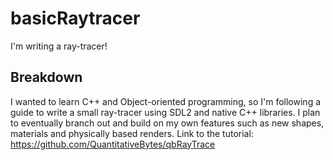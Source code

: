 # basicRaytracer
I'm writing a ray-tracer!

Breakdown 
-
I wanted to learn C++ and Object-oriented programming, so I'm following a guide to write a small ray-tracer using SDL2 and native C++ libraries. 
I plan to eventually branch out and build on my own features such as new shapes, materials and physically based renders. 
Link to the tutorial: https://github.com/QuantitativeBytes/qbRayTrace

